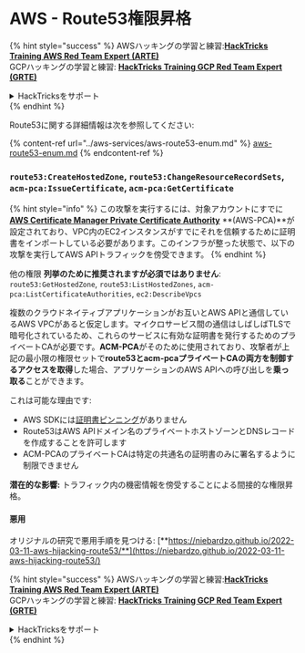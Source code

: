 # AWS - Route53権限昇格

{% hint style="success" %}
AWSハッキングの学習と練習:<img src="/.gitbook/assets/image.png" alt="" data-size="line">[**HackTricks Training AWS Red Team Expert (ARTE)**](https://training.hacktricks.xyz/courses/arte)<img src="/.gitbook/assets/image.png" alt="" data-size="line">\
GCPハッキングの学習と練習: <img src="/.gitbook/assets/image (2).png" alt="" data-size="line">[**HackTricks Training GCP Red Team Expert (GRTE)**<img src="/.gitbook/assets/image (2).png" alt="" data-size="line">](https://training.hacktricks.xyz/courses/grte)

<details>

<summary>HackTricksをサポート</summary>

* [**サブスクリプションプラン**](https://github.com/sponsors/carlospolop)をチェック！
* 💬 [**Discordグループ**](https://discord.gg/hRep4RUj7f)に参加するか、[**telegramグループ**](https://t.me/peass)に参加するか、**Twitter** 🐦 [**@hacktricks\_live**](https://twitter.com/hacktricks\_live)**をフォロー**してください。
* ハッキングトリックを共有するために、[**HackTricks**](https://github.com/carlospolop/hacktricks)と[**HackTricks Cloud**](https://github.com/carlospolop/hacktricks-cloud)のGitHubリポジトリにPRを提出してください。

</details>
{% endhint %}

Route53に関する詳細情報は次を参照してください:

{% content-ref url="../aws-services/aws-route53-enum.md" %}
[aws-route53-enum.md](../aws-services/aws-route53-enum.md)
{% endcontent-ref %}

### `route53:CreateHostedZone`, `route53:ChangeResourceRecordSets`, `acm-pca:IssueCertificate`, `acm-pca:GetCertificate`

{% hint style="info" %}
この攻撃を実行するには、対象アカウントにすでに[**AWS Certificate Manager Private Certificate Authority**](https://aws.amazon.com/certificate-manager/private-certificate-authority/) **(AWS-PCA)**が設定されており、VPC内のEC2インスタンスがすでにそれを信頼するために証明書をインポートしている必要があります。このインフラが整った状態で、以下の攻撃を実行してAWS APIトラフィックを傍受できます。
{% endhint %}

他の権限 **列挙のために推奨されますが必須ではありません**: `route53:GetHostedZone`, `route53:ListHostedZones`, `acm-pca:ListCertificateAuthorities`, `ec2:DescribeVpcs`

複数のクラウドネイティブアプリケーションがお互いとAWS APIと通信しているAWS VPCがあると仮定します。マイクロサービス間の通信はしばしばTLSで暗号化されているため、これらのサービスに有効な証明書を発行するためのプライベートCAが必要です。**ACM-PCA**がそのために使用されており、攻撃者が上記の最小限の権限セットで**route53とacm-pcaプライベートCAの両方を制御するアクセスを取得**した場合、アプリケーションのAWS APIへの呼び出しを**乗っ取る**ことができます。

これは可能な理由です:

* AWS SDKには[証明書ピンニング](https://www.digicert.com/blog/certificate-pinning-what-is-certificate-pinning)がありません
* Route53はAWS APIドメイン名のプライベートホストゾーンとDNSレコードを作成することを許可します
* ACM-PCAのプライベートCAは特定の共通名の証明書のみに署名するように制限できません

**潜在的な影響:** トラフィック内の機密情報を傍受することによる間接的な権限昇格。

#### 悪用 <a href="#discovery" id="discovery"></a>

オリジナルの研究で悪用手順を見つける: [**https://niebardzo.github.io/2022-03-11-aws-hijacking-route53/**](https://niebardzo.github.io/2022-03-11-aws-hijacking-route53/)

{% hint style="success" %}
AWSハッキングの学習と練習:<img src="/.gitbook/assets/image.png" alt="" data-size="line">[**HackTricks Training AWS Red Team Expert (ARTE)**](https://training.hacktricks.xyz/courses/arte)<img src="/.gitbook/assets/image.png" alt="" data-size="line">\
GCPハッキングの学習と練習: <img src="/.gitbook/assets/image (2).png" alt="" data-size="line">[**HackTricks Training GCP Red Team Expert (GRTE)**<img src="/.gitbook/assets/image (2).png" alt="" data-size="line">](https://training.hacktricks.xyz/courses/grte)

<details>

<summary>HackTricksをサポート</summary>

* [**サブスクリプションプラン**](https://github.com/sponsors/carlospolop)をチェック！
* 💬 [**Discordグループ**](https://discord.gg/hRep4RUj7f)に参加するか、[**telegramグループ**](https://t.me/peass)に参加するか、**Twitter** 🐦 [**@hacktricks\_live**](https://twitter.com/hacktricks\_live)**をフォロー**してください。
* ハッキングトリックを共有するために、[**HackTricks**](https://github.com/carlospolop/hacktricks)と[**HackTricks Cloud**](https://github.com/carlospolop/hacktricks-cloud)のGitHubリポジトリにPRを提出してください。

</details>
{% endhint %}
